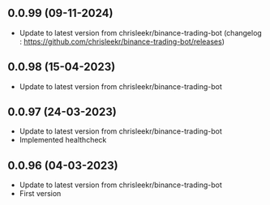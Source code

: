 
## 0.0.99 (09-11-2024)
- Update to latest version from chrisleekr/binance-trading-bot (changelog : https://github.com/chrisleekr/binance-trading-bot/releases)

## 0.0.98 (15-04-2023)

- Update to latest version from chrisleekr/binance-trading-bot

## 0.0.97 (24-03-2023)

- Update to latest version from chrisleekr/binance-trading-bot
- Implemented healthcheck

## 0.0.96 (04-03-2023)

- Update to latest version from chrisleekr/binance-trading-bot
- First version
